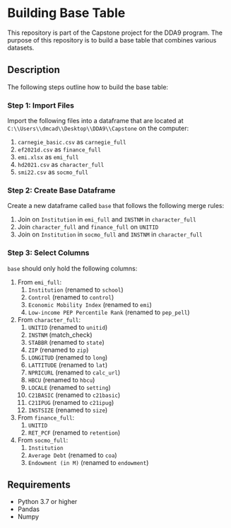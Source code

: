 # Building Base Table

This repository is part of the Capstone project for the DDA9 program. The purpose of this repository is to build a base table that combines various datasets.

## Description

The following steps outline how to build the base table:

### Step 1: Import Files

Import the following files into a dataframe that are located at `C:\\Users\\dmcad\\Desktop\\DDA9\\Capstone` on the computer:

1. `carnegie_basic.csv` as `carnegie_full`
2. `ef2021d.csv` as `finance_full`
3. `emi.xlsx` as `emi_full`
4. `hd2021.csv` as `character_full`
5. `smi22.csv` as `socmo_full`

### Step 2: Create Base Dataframe

Create a new dataframe called `base` that follows the following merge rules:

1. Join on `Institution` in `emi_full` and `INSTNM` in `character_full`
2. Join `character_full` and `finance_full` on `UNITID`
3. Join on `Institution` in `socmo_full` and `INSTNM` in `character_full`

### Step 3: Select Columns

`base` should only hold the following columns:

1. From `emi_full`:
    1. `Institution` (renamed to `school`)
    2. `Control` (renamed to `control`)
    3. `Economic Mobility Index` (renamed to `emi`)
    4. `Low-income PEP Percentile Rank` (renamed to `pep_pell`)
2. From `character_full`:
    1. `UNITID` (renamed to `unitid`)
    2. `INSTNM` (match_check)
    3. `STABBR` (renamed to `state`)
    4. `ZIP` (renamed to `zip`)
    5. `LONGITUD` (renamed to `long`)
    6. `LATTITUDE` (renamed to `lat`)
    7. `NPRICURL` (renamed to `calc_url`)
    8. `HBCU` (renamed to `hbcu`)
    9. `LOCALE` (renamed to `setting`)
    10. `C21BASIC` (renamed to `c21basic`)
    11. `C21IPUG` (renamed to `c21ipug`)
    12. `INSTSIZE` (renamed to `size`)
3. From `finance_full`:
    1. `UNITID`
    2. `RET_PCF` (renamed to `retention`)
4. From `socmo_full`:
    1. `Institution`
    2. `Average Debt` (renamed to `coa`)
    3. `Endowment (in M)` (renamed to `endowment`)

## Requirements

- Python 3.7 or higher
- Pandas
- Numpy

